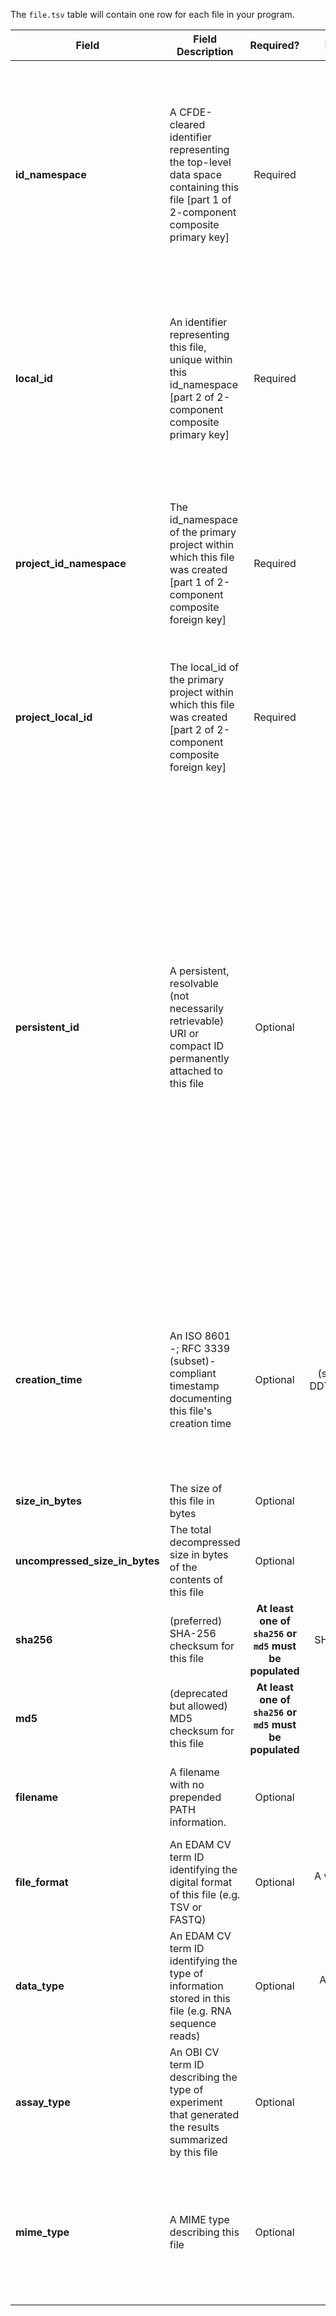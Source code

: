 The `file.tsv` table will contain one row for each file in your program.


Field | Field Description | Required? | Field Value Type | Extra Info 
------|-------------------|:-----------:|:-------------:|------------
**id_namespace** | A CFDE-cleared identifier representing the top-level data space containing this file [part 1 of 2-component composite primary key] | Required | string | `id_namespace` is a unique URI prefix pre-registered with CFDE and attached to your program (or a subset of your program) that identifies anything labeled with it as belonging to you. Please see the [technical documentation](https://docs.nih-cfde.org/en/latest/c2m2/draft-C2M2_specification/#c2m2-identifiers) for a full discussion of how this information is built and used.
**local_id** | An identifier representing this file, unique within this id_namespace [part 2 of 2-component composite primary key] | Required | string | The string formed by concatenating the `id_namespace` and `local_id` field values must be unique for each row in this table.  Please see the [technical documentation](https://docs.nih-cfde.org/en/latest/c2m2/draft-C2M2_specification/#c2m2-identifiers) for a full discussion of how this information is to be used.
**project_id_namespace** | The id_namespace of the primary project within which this file was created [part 1 of 2-component composite foreign key] | Required | string | This will be the value of `id_namespace` in the row in [project.tsv](./TableInfo:-project.tsv) corresponding to the primary project that generated this file. If your program has not registered multiple CFDE identifier namespaces, this will be exactly the same value for all rows.
**project_local_id** | The local_id of the primary project within which this file was created [part 2 of 2-component composite foreign key] | Required | string | This will be the value of `local_id` in the row in [project.tsv](./TableInfo:-project.tsv) corresponding to the primary project that generated this file.
**persistent_id** | A persistent, resolvable (not necessarily retrievable) URI or compact ID permanently attached to this file | Optional | string | Meant to serve as a permanent address to which landing pages (which summarize metadata associated with this file) and other relevant annotations and functions can optionally be attached, including information enabling resolution to a network location through which the file can be accessed. **Actual network locations must not be embedded directly within this identifier: one level of indirection is required in order to protect persistent_id values from changes in network location over time as files are moved around.** Please see the [technical documentation](https://docs.nih-cfde.org/en/latest/c2m2/draft-C2M2_specification/#c2m2-identifiers) for a full discussion of how this information is to be used.
**creation_time** | An ISO 8601 -; RFC 3339 (subset)-compliant timestamp documenting this file's creation time | Optional | (string) YYYY-MM-DDTHH:MM:SS±NN:NN | Examples: <br/> `2021-01-08T00:00:00-00:00` ("Jan 8, 2021") <br/> `2021-00-00T00:00:00-00:00` ("2021") <br/>  `2021-01-08T00:45:40-04:00` ("Jan 8, 2021, 12:45:40AM, Zulu minus 4") <br/> Please see the [technical documentation](https://docs.nih-cfde.org/en/latest/c2m2/draft-C2M2_specification/#common-entity-fields) for a complete treatment.
**size_in_bytes** | The size of this file in bytes | Optional | integer | 
**uncompressed_size_in_bytes** | The total decompressed size in bytes of the contents of this file | Optional | integer |
**sha256** | (preferred) SHA-256 checksum for this file | **At least one of `sha256` or `md5` must be populated** | SHA-256 hash string |
**md5** | (deprecated but allowed) MD5 checksum for this file | **At least one of `sha256` or `md5` must be populated** | MD5 hash string |
**filename** | A filename with no prepended PATH information. | Optional | string | `filename` values do not need to be unique: record uniqueness is ensured by `local_id`. 
**file_format** | An EDAM CV term ID identifying the digital format of this file (e.g. TSV or FASTQ) | Optional | A valid EDAM `format:` term | [EDAM `format:` term lookup](https://www.ebi.ac.uk/ols/ontologies/edam/terms?iri=http%3A%2F%2Fedamontology.org%2Fformat_1915&viewMode=All&siblings=false) <br/> Example: `format:1930`
**data_type** | An EDAM CV term ID identifying the type of information stored in this file (e.g. RNA sequence reads) | Optional | A valid EDAM `data:` term | [EDAM `data:` term lookup](https://www.ebi.ac.uk/ols/ontologies/edam/terms?iri=http%3A%2F%2Fedamontology.org%2Fdata_0006&viewMode=All&siblings=false) <br/> Example: `data:2044`
**assay_type** | An OBI CV term ID describing the type of experiment that generated the results summarized by this file | Optional | A valid OBI term | [OBI lookup service](http://www.ontobee.org/ontology/OBI?iri=http://purl.obolibrary.org/obo/OBI_0000070) <br/> Example: `OBI:0002763`
**mime_type** | A MIME type describing this file | Optional | string | [Common MIME types](https://developer.mozilla.org/en-US/docs/Web/HTTP/Basics_of_HTTP/MIME_types/Common_types) <br/> --- <br/> [Tutorial for bulk MIME type identification](https://training.nih-cfde.org/en/latest/CFDE-Internal-Training/MIME-type/) <br/> --- <br/> Examples: <br/> `image/jpeg` <br/> `text/html` <br/>  `application/octet-stream` 